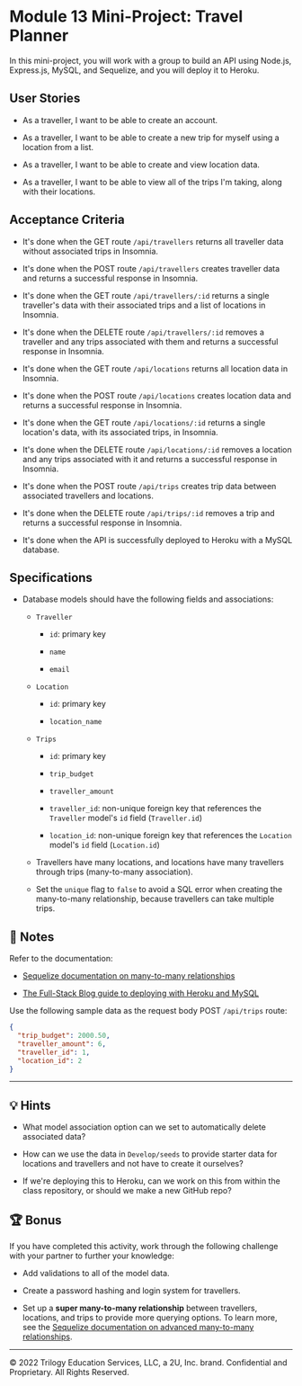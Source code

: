# Module 13 Mini-Project: Travel Planner

In this mini-project, you will work with a group to build an API using Node.js, Express.js, MySQL, and Sequelize, and you will deploy it to Heroku.

## User Stories

* As a traveller, I want to be able to create an account.

* As a traveller, I want to be able to create a new trip for myself using a location from a list.

* As a traveller, I want to be able to create and view location data.

* As a traveller, I want to be able to view all of the trips I'm taking, along with their locations.

## Acceptance Criteria

* It's done when the GET route `/api/travellers` returns all traveller data without associated trips in Insomnia.

* It's done when the POST route `/api/travellers` creates traveller data and returns a successful response in Insomnia.

* It's done when the GET route `/api/travellers/:id` returns a single traveller's data with their associated trips and a list of locations in Insomnia. 

* It's done when the DELETE route `/api/travellers/:id` removes a traveller and any trips associated with them and returns a successful response in Insomnia.

* It's done when the GET route `/api/locations` returns all location data in Insomnia.

* It's done when the POST route `/api/locations` creates location data and returns a successful response in Insomnia.

* It's done when the GET route `/api/locations/:id` returns a single location's data, with its associated trips, in Insomnia. 

* It's done when the DELETE route `/api/locations/:id` removes a location and any trips associated with it and returns a successful response in Insomnia.

* It's done when the POST route `/api/trips` creates trip data between associated travellers and locations.

* It's done when the DELETE route `/api/trips/:id` removes a trip and returns a successful response in Insomnia.

* It's done when the API is successfully deployed to Heroku with a MySQL database.

## Specifications 

* Database models should have the following fields and associations:

  * `Traveller`

    * `id`: primary key

    * `name`
      
    * `email`

  * `Location`

    * `id`: primary key
    
    * `location_name`

  * `Trips`
      
    * `id`: primary key

    * `trip_budget` 
      
    * `traveller_amount`
      
    * `traveller_id`: non-unique foreign key that references the `Traveller` model's `id` field (`Traveller.id`)

    * `location_id`: non-unique foreign key that references the `Location` model's `id` field (`Location.id`)

  * Travellers have many locations, and locations have many travellers through trips (many-to-many association).

  * Set the `unique` flag to `false` to avoid a SQL error when creating the many-to-many relationship, because travellers can take multiple trips.

## 📝 Notes

Refer to the documentation: 

* [Sequelize documentation on many-to-many relationships](https://sequelize.org/master/manual/assocs.html#many-to-many-relationships)

* [The Full-Stack Blog guide to deploying with Heroku and MySQL](https://coding-boot-camp.github.io/full-stack/heroku/deploy-with-heroku-and-mysql)

Use the following sample data as the request body POST `/api/trips` route:

  ```json
  {
    "trip_budget": 2000.50,
    "traveller_amount": 6,
    "traveller_id": 1,
    "location_id": 2
  }
  ```

---

## 💡 Hints

* What model association option can we set to automatically delete associated data? 

* How can we use the data in `Develop/seeds` to provide starter data for locations and travellers and not have to create it ourselves? 

* If we're deploying this to Heroku, can we work on this from within the class repository, or should we make a new GitHub repo?

## 🏆 Bonus

If you have completed this activity, work through the following challenge with your partner to further your knowledge:

* Add validations to all of the model data.

* Create a password hashing and login system for travellers.

* Set up a **super many-to-many relationship** between travellers, locations, and trips to provide more querying options. To learn more, see the [Sequelize documentation on advanced many-to-many relationships](https://sequelize.org/master/manual/advanced-many-to-many.html).

---
© 2022 Trilogy Education Services, LLC, a 2U, Inc. brand. Confidential and Proprietary. All Rights Reserved.
